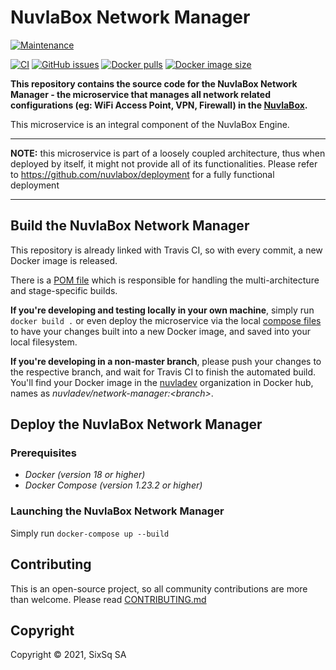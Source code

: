 # NuvlaBox Network Manager

[![Maintenance](https://img.shields.io/badge/Maintained%3F-yes-green.svg?style=for-the-badge)](https://github.com/nuvlabox/network-manager/graphs/commit-activity)


[![CI](https://img.shields.io/travis/com/nuvlabox/network-manager?style=for-the-badge&logo=travis-ci&logoColor=white)](https://travis-ci.com/nuvlabox/network-manager)
[![GitHub issues](https://img.shields.io/github/issues/nuvlabox/network-manager?style=for-the-badge&logo=github&logoColor=white)](https://GitHub.com/nuvlabox/network-manager/issues/)
[![Docker pulls](https://img.shields.io/docker/pulls/nuvlabox/network-manager?style=for-the-badge&logo=Docker&logoColor=white)](https://cloud.docker.com/u/nuvlabox/repository/docker/nuvlabox/network-manager)
[![Docker image size](https://img.shields.io/docker/image-size/nuvladev/network-manager/master?logo=docker&logoColor=white&style=for-the-badge)](https://cloud.docker.com/u/nuvlabox/repository/docker/nuvlabox/network-manager)



**This repository contains the source code for the NuvlaBox Network Manager - the microservice that manages all network related configurations (eg: WiFi Access Point, VPN, Firewall) in the [NuvlaBox](https://sixsq.com/products-and-services/nuvlabox/overview).**

This microservice is an integral component of the NuvlaBox Engine.

---

**NOTE:** this microservice is part of a loosely coupled architecture, thus when deployed by itself, it might not provide all of its functionalities. Please refer to https://github.com/nuvlabox/deployment for a fully functional deployment

---

## Build the NuvlaBox Network Manager

This repository is already linked with Travis CI, so with every commit, a new Docker image is released. 

There is a [POM file](pom.xml) which is responsible for handling the multi-architecture and stage-specific builds.

**If you're developing and testing locally in your own machine**, simply run `docker build .` or even deploy the microservice via the local [compose files](docker-compose.yml) to have your changes built into a new Docker image, and saved into your local filesystem.

**If you're developing in a non-master branch**, please push your changes to the respective branch, and wait for Travis CI to finish the automated build. You'll find your Docker image in the [nuvladev](https://hub.docker.com/u/nuvladev) organization in Docker hub, names as _nuvladev/network-manager:\<branch\>_.

## Deploy the NuvlaBox Network Manager


### Prerequisites 

 - *Docker (version 18 or higher)*
 - *Docker Compose (version 1.23.2 or higher)*


### Launching the NuvlaBox Network Manager

Simply run `docker-compose up --build`


## Contributing

This is an open-source project, so all community contributions are more than welcome. Please read [CONTRIBUTING.md](CONTRIBUTING.md)
 
## Copyright

Copyright &copy; 2021, SixSq SA

